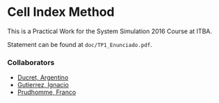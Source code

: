 # Cell Index Method

This is a Practical Work for the System Simulation 2016 Course at ITBA.

Statement can be found at `doc/TP1_Enunciado.pdf`.

### Collaborators

- [Ducret, Argentino](https://github.com/aducret)
- [Gutierrez, Ignacio](https://github.com/goodengineer)
- [Prudhomme, Franco](https://github.com/francoprud)
